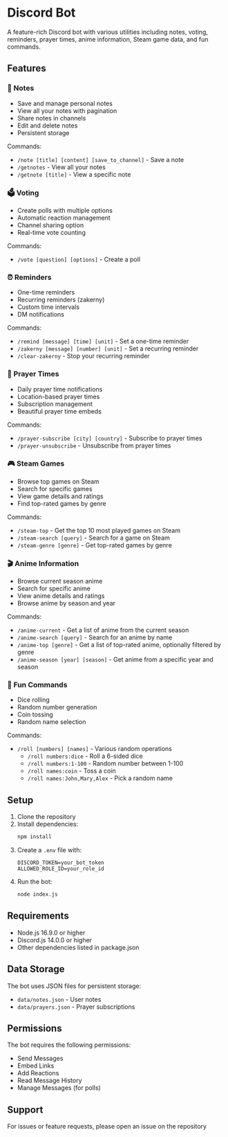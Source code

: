 # Discord Bot

A feature-rich Discord bot with various utilities including notes, voting, reminders, prayer times, anime information, Steam game data, and fun commands.

## Features

### 📝 Notes
- Save and manage personal notes
- View all your notes with pagination
- Share notes in channels
- Edit and delete notes
- Persistent storage

Commands:
- `/note [title] [content] [save_to_channel]` - Save a note
- `/getnotes` - View all your notes
- `/getnote [title]` - View a specific note

### 🗳️ Voting
- Create polls with multiple options
- Automatic reaction management
- Channel sharing option
- Real-time vote counting

Commands:
- `/vote [question] [options]` - Create a poll

### ⏰ Reminders
- One-time reminders
- Recurring reminders (zakerny)
- Custom time intervals
- DM notifications

Commands:
- `/remind [message] [time] [unit]` - Set a one-time reminder
- `/zakerny [message] [number] [unit]` - Set a recurring reminder
- `/clear-zakerny` - Stop your recurring reminder

### 🕌 Prayer Times
- Daily prayer time notifications
- Location-based prayer times
- Subscription management
- Beautiful prayer time embeds

Commands:
- `/prayer-subscribe [city] [country]` - Subscribe to prayer times
- `/prayer-unsubscribe` - Unsubscribe from prayer times

### 🎮 Steam Games
- Browse top games on Steam
- Search for specific games
- View game details and ratings
- Find top-rated games by genre

Commands:
- `/steam-top` - Get the top 10 most played games on Steam
- `/steam-search [query]` - Search for a game on Steam
- `/steam-genre [genre]` - Get top-rated games by genre

### 🎬 Anime Information
- Browse current season anime
- Search for specific anime
- View anime details and ratings
- Browse anime by season and year

Commands:
- `/anime-current` - Get a list of anime from the current season
- `/anime-search [query]` - Search for an anime by name
- `/anime-top [genre]` - Get a list of top-rated anime, optionally filtered by genre
- `/anime-season [year] [season]` - Get anime from a specific year and season

### 🎲 Fun Commands
- Dice rolling
- Random number generation
- Coin tossing
- Random name selection

Commands:
- `/roll [numbers] [names]` - Various random operations
  - `/roll numbers:dice` - Roll a 6-sided dice
  - `/roll numbers:1-100` - Random number between 1-100
  - `/roll names:coin` - Toss a coin
  - `/roll names:John,Mary,Alex` - Pick a random name

## Setup

1. Clone the repository
2. Install dependencies:
   ```bash
   npm install
   ```
3. Create a `.env` file with:
   ```
   DISCORD_TOKEN=your_bot_token
   ALLOWED_ROLE_ID=your_role_id
   ```
4. Run the bot:
   ```bash
   node index.js
   ```

## Requirements

- Node.js 16.9.0 or higher
- Discord.js 14.0.0 or higher
- Other dependencies listed in package.json

## Data Storage

The bot uses JSON files for persistent storage:
- `data/notes.json` - User notes
- `data/prayers.json` - Prayer subscriptions


## Permissions

The bot requires the following permissions:
- Send Messages
- Embed Links
- Add Reactions
- Read Message History
- Manage Messages (for polls)

## Support

For issues or feature requests, please open an issue on the repository

